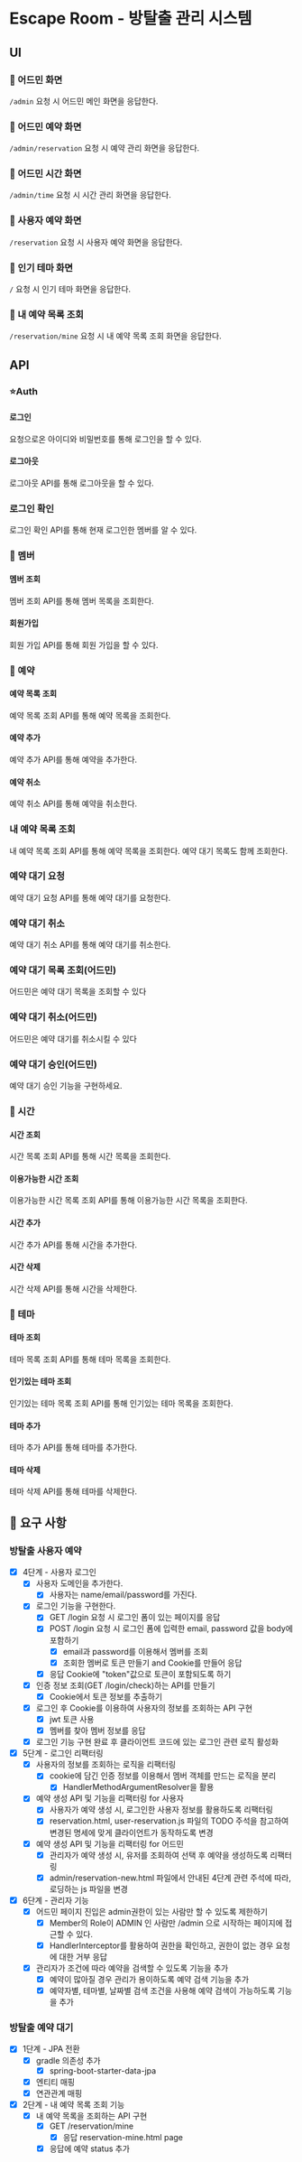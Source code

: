 # Escape Room - 방탈출 관리 시스템

## UI

### 🚀 어드민 화면

`/admin` 요청 시 어드민 메인 화면을 응답한다.

### 🚀 어드민 예약 화면

`/admin/reservation` 요청 시 예약 관리 화면을 응답한다.

### 🚀 어드민 시간 화면

`/admin/time` 요청 시 시간 관리 화면을 응답한다.

### 🚀 사용자 예약 화면

`/reservation` 요청 시 사용자 예약 화면을 응답한다.

### 🚀 인기 테마 화면

`/` 요청 시 인기 테마 화면을 응답한다.

### 🚀 내 예약 목록 조회

`/reservation/mine` 요청 시 내 예약 목록 조회 화면을 응답한다.

## API

### ⭐️Auth

#### 로그인

요청으로온 아이디와 비밀번호를 통해 로그인을 할 수 있다.

#### 로그아웃

로그아웃 API를 통해 로그아웃을 할 수 있다.

### 로그인 확인

로그인 확인 API를 통해 현재 로그인한 멤버를 알 수 있다.

### 👤 멤버

#### 멤버 조회

멤버 조회 API를 통해 멤버 목록을 조회한다.

#### 회원가입

회원 가입 API를 통해 회원 가입을 할 수 있다.

### 💎 예약

#### 예약 목록 조회

예약 목록 조회 API를 통해 예약 목록을 조회한다.

#### 예약 추가

예약 추가 API를 통해 예약을 추가한다.

#### 예약 취소

예약 취소 API를 통해 예약을 취소한다.

### 내 예약 목록 조회

내 예약 목록 조회 API를 통해 예약 목록을 조회한다.
예약 대기 목록도 함께 조회한다.

### 예약 대기 요청
예약 대기 요청 API를 통해 예약 대기를 요청한다.

### 예약 대기 취소
예약 대기 취소 API를 통해 예약 대기를 취소한다.

### 예약 대기 목록 조회(어드민)
어드민은 예약 대기 목록을 조회할 수 있다

### 예약 대기 취소(어드민)
어드민은 예약 대기를 취소시킬 수 있다

### 예약 대기 승인(어드민)
예약 대기 승인 기능을 구현하세요.

### 💎 시간

#### 시간 조회

시간 목록 조회 API를 통해 시간 목록을 조회한다.

#### 이용가능한 시간 조회

이용가능한 시간 목록 조회 API를 통해 이용가능한 시간 목록을 조회한다.

#### 시간 추가

시간 추가 API를 통해 시간을 추가한다.

#### 시간 삭제

시간 삭제 API를 통해 시간을 삭제한다.

### 💎 테마

#### 테마 조회

테마 목록 조회 API를 통해 테마 목록을 조회한다.

#### 인기있는 테마 조회

인기있는 테마 목록 조회 API를 통해 인기있는 테마 목록을 조회한다.

#### 테마 추가

테마 추가 API를 통해 테마를 추가한다.

#### 테마 삭제

테마 삭제 API를 통해 테마를 삭제한다.

## 📌 요구 사항

### 방탈출 사용자 예약

- [x] 4단계 - 사용자 로그인
    - [x] 사용자 도메인을 추가한다.
        - [x] 사용자는 name/email/password를 가진다.
    - [x] 로그인 기능을 구현한다.
        - [x] GET /login 요청 시 로그인 폼이 있는 페이지를 응답
        - [x] POST /login 요청 시 로그인 폼에 입력한 email, password 값을 body에 포함하기
            - [x] email과 password를 이용해서 멤버를 조회
            - [x] 조회한 멤버로 토큰 만들기 and Cookie를 만들어 응답
        - [x] 응답 Cookie에 "token"값으로 토큰이 포함되도록 하기
    - [x] 인증 정보 조회(GET /login/check)하는 API를 만들기
        - [x] Cookie에서 토큰 정보를 추출하기
    - [x] 로그인 후 Cookie를 이용하여 사용자의 정보를 조회하는 API 구현
        - [x] jwt 토큰 사용
        - [x] 멤버를 찾아 멤버 정보를 응답
    - [x] 로그인 기능 구현 완료 후 클라이언트 코드에 있는 로그인 관련 로직 활성화
- [x] 5단계 - 로그인 리팩터링
    - [x] 사용자의 정보를 조회하는 로직을 리팩터링
        - [x] cookie에 담긴 인증 정보를 이용해서 멤버 객체를 만드는 로직을 분리
            - [x] HandlerMethodArgumentResolver을 활용
    - [x] 예약 생성 API 및 기능을 리팩터링 for 사용자
        - [x] 사용자가 예약 생성 시, 로그인한 사용자 정보를 활용하도록 리팩터링
        - [x] reservation.html, user-reservation.js 파일의 TODO 주석을 참고하여 변경된 명세에 맞게 클라이언트가 동작하도록 변경
    - [x] 예약 생성 API 및 기능을 리팩터링 for 어드민
        - [x] 관리자가 예약 생성 시, 유저를 조회하여 선택 후 예약을 생성하도록 리팩터링
        - [x] admin/reservation-new.html 파일에서 안내된 4단계 관련 주석에 따라, 로딩하는 js 파일을 변경
- [x] 6단계 - 관리자 기능
    - [x] 어드민 페이지 진입은 admin권한이 있는 사람만 할 수 있도록 제한하기
        - [x] Member의 Role이 ADMIN 인 사람만 /admin 으로 시작하는 페이지에 접근할 수 있다.
        - [x] HandlerInterceptor를 활용하여 권한을 확인하고, 권한이 없는 경우 요청에 대한 거부 응답
    - [x] 관리자가 조건에 따라 예약을 검색할 수 있도록 기능을 추가
        - [x] 예약이 많아질 경우 관리가 용이하도록 예약 검색 기능을 추가
        - [x] 예약자별, 테마별, 날짜별 검색 조건을 사용해 예약 검색이 가능하도록 기능을 추가

### 방탈출 예약 대기

- [x] 1단계 - JPA 전환
    - [x] gradle 의존성 추가
        - [x] spring-boot-starter-data-jpa
    - [x] 엔티티 매핑
    - [x] 연관관계 매핑
- [x] 2단계 - 내 예약 목록 조회 기능
    - [x] 내 예약 목록을 조회하는 API 구현
        - [x] GET /reservation/mine
            - [x] 응답 reservation-mine.html page
        - [x] 응답에 예약 status 추가
